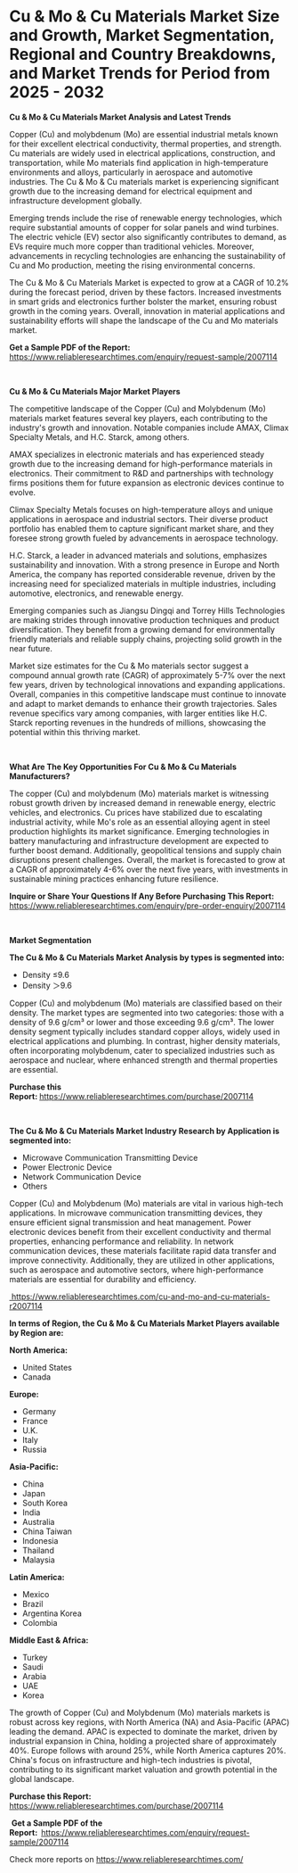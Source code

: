 <p><h1>Cu & Mo & Cu Materials Market Size and Growth, Market Segmentation, Regional and Country Breakdowns, and Market Trends for Period from 2025 -  2032</h1></p><p><strong>Cu & Mo & Cu Materials Market Analysis and Latest Trends</strong></p>
<p><p>Copper (Cu) and molybdenum (Mo) are essential industrial metals known for their excellent electrical conductivity, thermal properties, and strength. Cu materials are widely used in electrical applications, construction, and transportation, while Mo materials find application in high-temperature environments and alloys, particularly in aerospace and automotive industries. The Cu & Mo & Cu materials market is experiencing significant growth due to the increasing demand for electrical equipment and infrastructure development globally.</p><p>Emerging trends include the rise of renewable energy technologies, which require substantial amounts of copper for solar panels and wind turbines. The electric vehicle (EV) sector also significantly contributes to demand, as EVs require much more copper than traditional vehicles. Moreover, advancements in recycling technologies are enhancing the sustainability of Cu and Mo production, meeting the rising environmental concerns.</p><p>The Cu & Mo & Cu Materials Market is expected to grow at a CAGR of 10.2% during the forecast period, driven by these factors. Increased investments in smart grids and electronics further bolster the market, ensuring robust growth in the coming years. Overall, innovation in material applications and sustainability efforts will shape the landscape of the Cu and Mo materials market.</p></p>
<p><strong>Get a Sample PDF of the Report:&nbsp;</strong> <a href="https://www.reliableresearchtimes.com/enquiry/request-sample/2007114?utm_campaign=2275&utm_medium=2&utm_source=Github&utm_content=ia&utm_term=03042025&utm_id=cu-mo-cu-materials">https://www.reliableresearchtimes.com/enquiry/request-sample/2007114</a></p>
<p>&nbsp;</p>
<p><strong>Cu & Mo & Cu Materials Major Market Players</strong></p>
<p><p>The competitive landscape of the Copper (Cu) and Molybdenum (Mo) materials market features several key players, each contributing to the industry's growth and innovation. Notable companies include AMAX, Climax Specialty Metals, and H.C. Starck, among others. </p><p>AMAX specializes in electronic materials and has experienced steady growth due to the increasing demand for high-performance materials in electronics. Their commitment to R&D and partnerships with technology firms positions them for future expansion as electronic devices continue to evolve.</p><p>Climax Specialty Metals focuses on high-temperature alloys and unique applications in aerospace and industrial sectors. Their diverse product portfolio has enabled them to capture significant market share, and they foresee strong growth fueled by advancements in aerospace technology.</p><p>H.C. Starck, a leader in advanced materials and solutions, emphasizes sustainability and innovation. With a strong presence in Europe and North America, the company has reported considerable revenue, driven by the increasing need for specialized materials in multiple industries, including automotive, electronics, and renewable energy.</p><p>Emerging companies such as Jiangsu Dingqi and Torrey Hills Technologies are making strides through innovative production techniques and product diversification. They benefit from a growing demand for environmentally friendly materials and reliable supply chains, projecting solid growth in the near future.</p><p>Market size estimates for the Cu & Mo materials sector suggest a compound annual growth rate (CAGR) of approximately 5-7% over the next few years, driven by technological innovations and expanding applications. Overall, companies in this competitive landscape must continue to innovate and adapt to market demands to enhance their growth trajectories. Sales revenue specifics vary among companies, with larger entities like H.C. Starck reporting revenues in the hundreds of millions, showcasing the potential within this thriving market.</p></p>
<p>&nbsp;</p>
<p><strong>What Are The Key Opportunities For Cu & Mo & Cu Materials Manufacturers?</strong></p>
<p><p>The copper (Cu) and molybdenum (Mo) materials market is witnessing robust growth driven by increased demand in renewable energy, electric vehicles, and electronics. Cu prices have stabilized due to escalating industrial activity, while Mo's role as an essential alloying agent in steel production highlights its market significance. Emerging technologies in battery manufacturing and infrastructure development are expected to further boost demand. Additionally, geopolitical tensions and supply chain disruptions present challenges. Overall, the market is forecasted to grow at a CAGR of approximately 4-6% over the next five years, with investments in sustainable mining practices enhancing future resilience.</p></p>
<p><strong>Inquire or Share Your Questions If Any Before Purchasing This Report:</strong> <a href="https://www.reliableresearchtimes.com/enquiry/pre-order-enquiry/2007114?utm_campaign=2275&utm_medium=2&utm_source=Github&utm_content=ia&utm_term=03042025&utm_id=cu-mo-cu-materials">https://www.reliableresearchtimes.com/enquiry/pre-order-enquiry/2007114</a></p>
<p>&nbsp;</p>
<p><strong>Market Segmentation</strong></p>
<p><strong>The Cu & Mo & Cu Materials Market Analysis by types is segmented into:</strong></p>
<p><ul><li>Density ≤9.6</li><li>Density ＞9.6</li></ul></p>
<p><p>Copper (Cu) and molybdenum (Mo) materials are classified based on their density. The market types are segmented into two categories: those with a density of 9.6 g/cm³ or lower and those exceeding 9.6 g/cm³. The lower density segment typically includes standard copper alloys, widely used in electrical applications and plumbing. In contrast, higher density materials, often incorporating molybdenum, cater to specialized industries such as aerospace and nuclear, where enhanced strength and thermal properties are essential.</p></p>
<p><strong>Purchase this Report:&nbsp;</strong><a href="https://www.reliableresearchtimes.com/purchase/2007114?utm_campaign=2275&utm_medium=2&utm_source=Github&utm_content=ia&utm_term=03042025&utm_id=cu-mo-cu-materials">https://www.reliableresearchtimes.com/purchase/2007114</a></p>
<p>&nbsp;</p>
<p><strong>The Cu & Mo & Cu Materials Market Industry Research by Application is segmented into:</strong></p>
<p><ul><li>Microwave Communication Transmitting Device</li><li>Power Electronic Device</li><li>Network Communication Device</li><li>Others</li></ul></p>
<p><p>Copper (Cu) and Molybdenum (Mo) materials are vital in various high-tech applications. In microwave communication transmitting devices, they ensure efficient signal transmission and heat management. Power electronic devices benefit from their excellent conductivity and thermal properties, enhancing performance and reliability. In network communication devices, these materials facilitate rapid data transfer and improve connectivity. Additionally, they are utilized in other applications, such as aerospace and automotive sectors, where high-performance materials are essential for durability and efficiency.</p></p>
<p><a href="https://www.reliableresearchtimes.com/cu-and-mo-and-cu-materials-r2007114?utm_campaign=2275&utm_medium=2&utm_source=Github&utm_content=ia&utm_term=03042025&utm_id=cu-mo-cu-materials">&nbsp;https://www.reliableresearchtimes.com/cu-and-mo-and-cu-materials-r2007114</a></p>
<p><strong>In terms of Region, the Cu & Mo & Cu Materials Market Players available by Region are:</strong></p>
<p>
    <p> <strong> North America: </strong>
        <ul>
            <li>United States</li>
            <li>Canada</li>
        </ul>
        </p> 
    <p> <strong> Europe: </strong>
        <ul>
            <li>Germany</li>
            <li>France</li>
            <li>U.K.</li>
            <li>Italy</li>
            <li>Russia</li>
        </ul>
        </p> 
    <p> <strong> Asia-Pacific: </strong>
        <ul>
            <li>China</li>
            <li>Japan</li>
            <li>South Korea</li>
            <li>India</li>
            <li>Australia</li>
            <li>China Taiwan</li>
            <li>Indonesia</li>
            <li>Thailand</li>
            <li>Malaysia</li>
        </ul>
        </p> 
    <p> <strong> Latin America: </strong>
        <ul>
            <li>Mexico</li>
            <li>Brazil</li>
            <li>Argentina Korea</li>
            <li>Colombia</li>
        </ul>
        </p> 
    <p> <strong> Middle East & Africa: </strong>
        <ul>
            <li>Turkey</li>
            <li>Saudi</li>
            <li>Arabia</li>
            <li>UAE</li>
            <li>Korea</li>
        </ul>
    </p>
    </p>
<p><p>The growth of Copper (Cu) and Molybdenum (Mo) materials markets is robust across key regions, with North America (NA) and Asia-Pacific (APAC) leading the demand. APAC is expected to dominate the market, driven by industrial expansion in China, holding a projected share of approximately 40%. Europe follows with around 25%, while North America captures 20%. China's focus on infrastructure and high-tech industries is pivotal, contributing to its significant market valuation and growth potential in the global landscape.</p></p>
<p><strong>Purchase this Report: </strong><a href="https://www.reliableresearchtimes.com/purchase/2007114?utm_campaign=2275&utm_medium=2&utm_source=Github&utm_content=ia&utm_term=03042025&utm_id=cu-mo-cu-materials">https://www.reliableresearchtimes.com/purchase/2007114</a></p>
<p>&nbsp;<strong>Get a Sample PDF of the Report:&nbsp;&nbsp;</strong><a href="https://www.reliableresearchtimes.com/enquiry/request-sample/2007114?utm_campaign=2275&utm_medium=2&utm_source=Github&utm_content=ia&utm_term=03042025&utm_id=cu-mo-cu-materials">https://www.reliableresearchtimes.com/enquiry/request-sample/2007114</a></p>
<p><strong></strong></p>
<p>Check more reports on <a href="https://www.reliableresearchtimes.com/?utm_campaign=2275&utm_medium=2&utm_source=Github&utm_content=ia&utm_term=03042025&utm_id=cu-mo-cu-materials">https://www.reliableresearchtimes.com/</a></p>